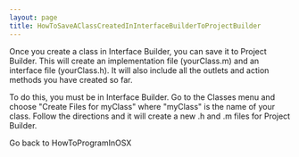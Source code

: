 ```yaml
---
layout: page
title: HowToSaveAClassCreatedInInterfaceBuilderToProjectBuilder
---
```


Once you create a class in Interface Builder, you can save it to Project Builder.  This will create an implementation file (yourClass.m) and an interface file (yourClass.h).  It will also include all the outlets and action methods you have created so far.

To do this, you must be in Interface Builder.  Go to the Classes menu and choose "Create Files for myClass" where "myClass" is the name of your class.  Follow the directions and it will create a new .h and .m files for Project Builder.

Go back to HowToProgramInOSX

